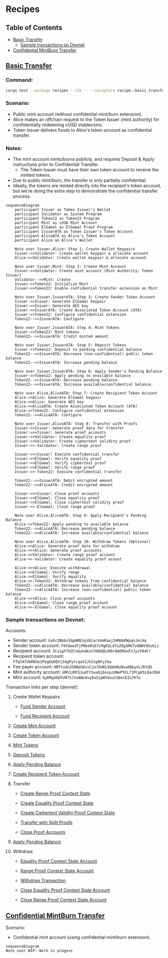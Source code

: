 # Recipes

## Table of Contents
- [Basic Transfer](#basic-transfer)
    - [Sample transactions on Devnet](#sample-transactions-on-devnet)
- [Confidential MintBurn Transfer](#confidential-mintburn-transfer)


## [Basic Transfer](../recipes/src/lib.rs#L43)
### Command:
```bash
cargo test --package recipes --lib -- --nocapture recipe::basic_transfer_recipe --exact --show-output
```
### Scenario:
- Public mint account (without confidential mint/burn extension).  
- Alice makes an offchain request to the Token Issuer (mint authority) for confidentially redeeming cUSD stablecoins. 
- Token Issuer delivers funds to Alice's token account as confidential transfer.

### Notes:
- The mint account mints/burns publicly, and requires Deposit & Apply instructions prior to Confidential Transfer.
    - The Token Issuer must have their own token account to receive the minted tokens.
- Due to public mint/burn, the transfer is only partially confidential.
- Ideally, the tokens are minted directly into the recipient's token account, but we're doing the extra step to demonstrate the confidential transfer process.
```mermaid
sequenceDiagram
    participant Issuer as Token Issuer's Wallet
    participant Validator as System Program
    participant Token22 as Token22 Program
    participant Mint as cUSD Mint Account
    participant ElGamal as ElGamal Proof Program
    participant IssuerATA as Token Issuer's Token Account
    participant AliceATA as Alice's Token Account
    participant Alice as Alice's Wallet
    
    Note over Issuer,Alice: Step 1: Create Wallet Keypairs
    Issuer->>Validator: Create wallet keypair & allocate account
    Alice->>Validator: Create wallet keypair & allocate account
    
    Note over Issuer,Mint: Step 2: Create Mint Account
    Issuer->>Validator: Create mint account (Mint Authority: Token Issuer)
    Validator-->>Mint: Create
    Issuer->>Token22: Initialize Mint
    Issuer->>Token22: Enable confidential transfer extension on Mint
    
    Note over Issuer,IssuerATA: Step 3: Create Sender Token Account
    Issuer->>Issuer: Generate ElGamal keypair
    Issuer->>Issuer: Generate AES key
    Issuer->>IssuerATA: Create Associated Token Account (ATA)
    Issuer->>Token22: Configure confidential extension
    Token22-->>IssuerATA: Configure
    
    Note over Issuer,IssuerATA: Step 4: Mint Tokens
    Issuer->>Token22: Mint tokens
    Token22-->>IssuerATA: Credit minted amount
    
    Note over Issuer,IssuerATA: Step 5: Deposit Tokens
    Issuer->>Token22: Deposit to pending confidential balance
    Token22-->>IssuerATA: Decrease (non-confidential) public token balance
    Token22-->>IssuerATA: Increase pending balance
    
    Note over Issuer,IssuerATA: Step 6: Apply Sender's Pending Balance
    Issuer->>Token22: Apply pending to available balance
    Token22-->>IssuerATA: Decrease pending balance.
    Token22-->>IssuerATA: Increase available/confidential balance.
    
    Note over Alice,AliceATA: Step 7: Create Recipient Token Account
    Alice->>Alice: Generate ElGamal keypair
    Alice->>Alice: Generate AES key
    Alice->>AliceATA: Create Associated Token Account (ATA)
    Alice->>Token22: Configure confidential extension
    Token22-->>AliceATA: Configure
    
    Note over Issuer,AliceATA: Step 8: Transfer with Proofs
    Issuer->>Issuer: Generate proof data for transfer
    Issuer->>+Issuer: Generate proof accounts
    Issuer->>Validator: Create equality proof
    Issuer->>Validator: Create ciphertext validity proof
    Issuer->>-Validator: Create range proof
    
    Issuer->>+Issuer: Execute confidential transfer
    Issuer->>ElGamal: Verify equality proof
    Issuer->>ElGamal: Verify ciphertext proof
    Issuer->>ElGamal: Verify range proof
    Issuer->>-Token22: Execute confidential transfer

    Token22-->>IssuerATA: Debit encrypted amount
    Token22-->>AliceATA: Credit encrypted amount
    
    Issuer->>+Issuer: Close proof accounts
    Issuer->>ElGamal: Close equality proof
    Issuer->>ElGamal: Close ciphertext validity proof
    Issuer->>-ElGamal: Close range proof

    Note over Alice,AliceATA: Step 9: Apply Recipient's Pending Balance
    Alice->>Token22: Apply pending to available balance
    Token22-->>AliceATA: Decrease pending balance
    Token22-->>AliceATA: Increase available/confidential balance
    
    Note over Alice,AliceATA: Step 10: Withdraw Tokens (Optional)
    Alice->>Alice: Generate proof data for withdraw
    Alice->>+Alice: Generate proof accounts
    Alice->>Validator: Create range proof account
    Alice->>-Validator: Create equality proof acount

    Alice->>+Alice: Execute withdrawal
    Alice->>ElGamal: Verify range
    Alice->>ElGamal: Verify equality
    Alice->>-Token22: Withdraw tokens from confidential balance
    Token22-->>AliceATA: Decrease available/confidential balance
    Token22-->>AliceATA: Increase (non-confidential) public token balance
    Alice->>+Alice: Close proof accounts
    Alice->>ElGamal: Close range proof account
    Alice->>-ElGamal: Close equality proof account
```

### Sample transactions on Devnet:
Accounts:
- Sender account: `Gx6c2Nbbs5QpNMESyVGCarV4mRaaj2HMdmPWpqnJmiXq`
- Sender token account: `F9tQww2FjPNkeRsEYiRgRZL4fuZ8gSMkTvABWY95uGji`
- Recipient account: `5Co1gFfHZCvQuh4Axn7HGKQGzRAr8ADRUnFtJyvf84Fr`
- Recipient token account: `FfqTATdbRN3e1PegbbDQVj34gPyYcqaV1Jh2xpNYyJGa`
- Fee payer account: `HM7txdn2hDBeGDvuC2xfDdKL9XmUNuNvw6BbyXcZKtQD`
- Mint authority account: `GMh1zRFSJudft5uaQiEespzUNePYFL73PCgK5LQacRbK`
- Mint account: `GyRRg4bEhVN75JtoANe4vyEw2zpWYduuCGDxCEZu7KTe`

Transaction links per step (devnet):
1. Create Wallet Keypairs
    - [Fund Sender Account](https://explorer.solana.com/tx/chw4YusLfm3Kq778VJnRPWeGczbTA9HXeizbtPrwtJfSmd4qcGFXKntVTDHxkCkX8tkbHpLZffD24jy4XVuhgMB?cluster=devnet)

    - [Fund Recipient Account](https://explorer.solana.com/tx/5JDFa2SBKfUGrMreQDvvcKPFHyQepNKWW9dUMB2mYmvipKUJTo2K91YweQ5P9RAbSGghwZyoNiPJY2rDkfNQbAT2?cluster=devnet)

1. [Create Mint Account](https://explorer.solana.com/tx/4qAXna48cMC677F6ZjkKbsHETnNpDzX1FF8mFN1zi6LMBjszUjcUR19E8Ng1Uw68m7GLgHsnYVyJRZFPF4sFGXaW?cluster=devnet)

1. [Create Token Account](https://explorer.solana.com/tx/2wpnFHCLcFeNsEHcjF2P8Gj3dVsbct9RLupWLCZkN6TTXHgJQUdiYqu9hSzTcX1mtTK4AAPwaN4W1ZgcA6dX7aQT?cluster=devnet)

1. [Mint Tokens](https://explorer.solana.com/tx/4MJu5e2cFrws8ehYBU93PcqBhRVwr4o4pxFbNZcZg9XjLy86GyWX7g1C8kRVvPNtxYSwcrmuh6GTdU6BVoSq7jqj?cluster=devnet)

1. [Deposit Tokens](https://explorer.solana.com/tx/wJw7HhX1p737XNvVwJLEwE7oCDuSxyJYZPD7xJqLWL4ao3osJ7bdmUoy8R5pTtfL2EqPysr8v2wgJRNTMM9VHsM?cluster=devnet)

1. [Apply Pending Balance](https://explorer.solana.com/tx/6y1aNHz7NzVzbEXxf4Rw5xV1EZ8CWFx1zamL9N49YkdJ3JKRpMSLVqdSGfBobSbiAj5zuxfyibwTC1NXgKdjWco?cluster=devnet)

1. [Create Recipient Token Account](https://explorer.solana.com/tx/2VfuPxmm9JsZJB8DKpTCfDzAsigFaNdEuWPtNqyWSKAqbMJJqcy8jguHzPjLiSTJAJzX9sEGFeXN2fjMCqpRRkka?cluster=devnet)

1. Transfer

    - [Create Range Proof Context State](https://explorer.solana.com/tx/3oQivHMnWAWFjFZcyn2gk8UhkQfzuDPb8hEg1h3xxLwPbyLMc1QNhBvfk6ozd4myPk2vxj1WTKXnHzgt47h2FxPL?cluster=devnet)

    - [Create Equality Proof Context State](https://explorer.solana.com/tx/aPjBD7yuEPrRiyj8Ycu1jPFKrYgt3YBC5nk1JQxWenGydLHKcpwCvDzsqzMSMeoP5Y5YPkPebsPhUPCzi2SDHkv?cluster=devnet)

    - [Create Ciphertext Validity Proof Context State](https://explorer.solana.com/tx/5K3Du5EfX1pzcMBzdRNtcLXbQsikr2KDbAKVYgvrUwSh8WMkVsn4Jp4MCgFu7vW2SPqeKyLh3CXX8Jdx6pxoyt3d?cluster=devnet)

    - [Transfer with Split Proofs](https://explorer.solana.com/tx/2rhcbfkr64koHWjoHCJKjbxxS6TonbRH1KVQUvZSFJwM7vnz181eb4eqSkgo3aEFmbnZT5K4z124jW2rRXGuAYU2?cluster=devnet)

    - [Close Proof Accounts](https://explorer.solana.com/tx/5VuxBSS2e9uXqVSME3e9Ktg8ZsLH57y441obxF1s2SaFo8hs1tTgQxofWyw9VsGPPq8PGcMs8JFD3XhBg7p3Zph?cluster=devnet)

1. [Apply Pending Balance](https://explorer.solana.com/tx/86nZEeHGtc2jqLSFn6L8i5P3UyGdQCyt4V3WBF35HCEEbmCehpxErFA76X5ktjqk9h1aYsbCVASBX42fJZ3wkKR?cluster=devnet)

1. Withdraw
    - [Equality Proof Context State Account](https://explorer.solana.com/tx/3iZt3wwbjink4Xqaih5w1naUmbx2EjZ2M5KQJaygnCUNoPbtgzZVXXCggpEJaLiBRRegdSsyxK2drvCDpfM3QSFg?cluster=devnet)

    - [Range Proof Context State Account](https://explorer.solana.com/tx/3ewh5q4vJWJggjAvA1Sug6yaPMVAe4ePy3nBndYTVf7wchfbiMEeJxNQ6dvTxx1D1p9AZfxX4GuqwT9xGKRDr7DL?cluster=devnet)

    - [Withdraw Transaction](https://explorer.solana.com/tx/UDKGNqXuyWQGwvDPgzrEEwPZmGbyWcDiqxhcb97NHDXwMeZipUsCxFKzBWLZXvnvPDtAA9ZtAjNmYohkvVv2S4T?cluster=devnet)

    - [Close Equality Proof Context State Account](https://explorer.solana.com/tx/5uXMwYM7ykH9SM8EmVmv6h3ZDzvGgVwihYzUmnvV5BxCeoxA9QbWdQbK7nM7gfW2cRQ3iqJzZftniRshd5PL9JVZ?cluster=devnet)

    - [Close Range Proof Context State Account](https://explorer.solana.com/tx/128Yq7WSjejDg5vpGNL6VzJgKqG2o3trPFHiCjTfLEzRJ1j3jbWVQkv7msXDtBsDKHeTEpJF6zoiQMjzU3NwKPaZ?cluster=devnet)


## [Confidential MintBurn Transfer](../recipes/src/lib.rs#L18)
Scenario:
- Confidential mint account (using confidential mint/burn extension).  
```mermaid
sequenceDiagram
Note over WIP: Work in progess
```